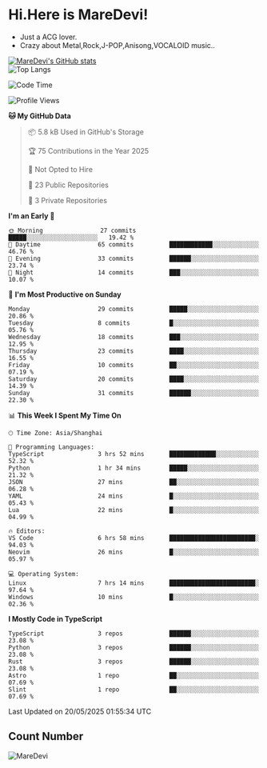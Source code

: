 # Hi.Here is MareDevi!

- Just a ACG lover.
- Crazy about Metal,Rock,J-POP,Anisong,VOCALOID music..

[![MareDevi's GitHub stats](https://github-readme-stats.vercel.app/api?username=MareDevi&show_icons=true&theme=algolia)](https://github.com/anuraghazra/github-readme-stats)  
![Top Langs](https://github-readme-stats.vercel.app/api/top-langs/?username=MareDevi&layout=compact&theme=algolia)

<!--START_SECTION:waka-->
![Code Time](http://img.shields.io/badge/Code%20Time-174%20hrs%2055%20mins-blue)

![Profile Views](http://img.shields.io/badge/Profile%20Views-0-blue)

**🐱 My GitHub Data** 

> 📦 5.8 kB Used in GitHub's Storage 
 > 
> 🏆 75 Contributions in the Year 2025
 > 
> 🚫 Not Opted to Hire
 > 
> 📜 23 Public Repositories 
 > 
> 🔑 3 Private Repositories 
 > 
**I'm an Early 🐤** 

```text
🌞 Morning                27 commits          █████░░░░░░░░░░░░░░░░░░░░   19.42 % 
🌆 Daytime                65 commits          ████████████░░░░░░░░░░░░░   46.76 % 
🌃 Evening                33 commits          ██████░░░░░░░░░░░░░░░░░░░   23.74 % 
🌙 Night                  14 commits          ███░░░░░░░░░░░░░░░░░░░░░░   10.07 % 
```
📅 **I'm Most Productive on Sunday** 

```text
Monday                   29 commits          █████░░░░░░░░░░░░░░░░░░░░   20.86 % 
Tuesday                  8 commits           █░░░░░░░░░░░░░░░░░░░░░░░░   05.76 % 
Wednesday                18 commits          ███░░░░░░░░░░░░░░░░░░░░░░   12.95 % 
Thursday                 23 commits          ████░░░░░░░░░░░░░░░░░░░░░   16.55 % 
Friday                   10 commits          ██░░░░░░░░░░░░░░░░░░░░░░░   07.19 % 
Saturday                 20 commits          ████░░░░░░░░░░░░░░░░░░░░░   14.39 % 
Sunday                   31 commits          ██████░░░░░░░░░░░░░░░░░░░   22.30 % 
```


📊 **This Week I Spent My Time On** 

```text
🕑︎ Time Zone: Asia/Shanghai

💬 Programming Languages: 
TypeScript               3 hrs 52 mins       █████████████░░░░░░░░░░░░   52.32 % 
Python                   1 hr 34 mins        █████░░░░░░░░░░░░░░░░░░░░   21.32 % 
JSON                     27 mins             ██░░░░░░░░░░░░░░░░░░░░░░░   06.28 % 
YAML                     24 mins             █░░░░░░░░░░░░░░░░░░░░░░░░   05.43 % 
Lua                      22 mins             █░░░░░░░░░░░░░░░░░░░░░░░░   04.99 % 

🔥 Editors: 
VS Code                  6 hrs 58 mins       ████████████████████████░   94.03 % 
Neovim                   26 mins             █░░░░░░░░░░░░░░░░░░░░░░░░   05.97 % 

💻 Operating System: 
Linux                    7 hrs 14 mins       ████████████████████████░   97.64 % 
Windows                  10 mins             █░░░░░░░░░░░░░░░░░░░░░░░░   02.36 % 
```

**I Mostly Code in TypeScript** 

```text
TypeScript               3 repos             ██████░░░░░░░░░░░░░░░░░░░   23.08 % 
Python                   3 repos             ██████░░░░░░░░░░░░░░░░░░░   23.08 % 
Rust                     3 repos             ██████░░░░░░░░░░░░░░░░░░░   23.08 % 
Astro                    1 repo              ██░░░░░░░░░░░░░░░░░░░░░░░   07.69 % 
Slint                    1 repo              ██░░░░░░░░░░░░░░░░░░░░░░░   07.69 % 
```




 Last Updated on 20/05/2025 01:55:34 UTC
<!--END_SECTION:waka-->

## Count Number
![MareDevi](https://count.getloli.com/get/@maredevi?theme=moebooru-h)  

<!---
MareDevi/MareDevi is a ✨ special ✨ repository because its `README.md` (this file) appears on your GitHub profile.
You can click the Preview link to take a look at your changes.
--->
